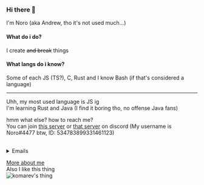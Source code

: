 ### Hi there 👋

<!--
**Noro95/Noro95** is a ✨ _special_ ✨ repository because its `README.md` (this file) appears on your GitHub profile.

Here are some ideas to get you started:

- 🔭 I’m currently working on ...
- 🌱 I’m currently learning ...
- 👯 I’m looking to collaborate on ...
- 🤔 I’m looking for help with ...
- 💬 Ask me about ...
- 📫 How to reach me: ...
- 😄 Pronouns: ...
- ⚡ Fun fact: ...
-->

I'm Noro (aka Andrew, tho it's not used much...)
<br>
#### What do i do?
I create ~~and break~~ things

#### What langs do i know?
Some of each JS (TS?), C, Rust and I know Bash (if that's considered a language)

---
Uhh, my most used language is JS ig<br>
I'm learning Rust and Java (I find it boring tho, no offense Java fans)

hmm what else? how to reach me?<br>
You can join [this server](https://discord.gg/KQHYejX) or [that server](https://discord.gg/r7vfnGY) on discord (My username is Noro#4477 btw, ID: 534783899331461123)
<br>
<br>
<details>
<summary>Emails</summary>
  noro@openian.dev<br>
  noro@duck.com<br>
</details>

<a href="https://t.ly/GaCU" target="_blank">More about me</a><br>
Also I like this thing <br>![komarev's thing](https://komarev.com/ghpvc/?username=Noro95&color=ff3b9d&label=Views)
